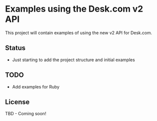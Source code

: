 # Examples using the Desk.com v2 API

This project will contain examples of using the new v2 API for Desk.com.

## Status

* Just starting to add the project structure and initial examples

## TODO

* Add examples for Ruby

## License

TBD - Coming soon!
